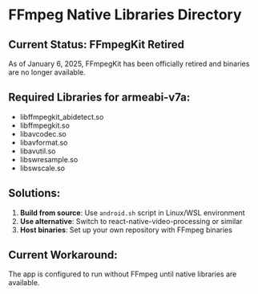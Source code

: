 # FFmpeg Native Libraries Directory

## Current Status: FFmpegKit Retired
As of January 6, 2025, FFmpegKit has been officially retired and binaries are no longer available.

## Required Libraries for armeabi-v7a:
- libffmpegkit_abidetect.so
- libffmpegkit.so
- libavcodec.so
- libavformat.so
- libavutil.so
- libswresample.so
- libswscale.so

## Solutions:
1. **Build from source**: Use `android.sh` script in Linux/WSL environment
2. **Use alternative**: Switch to react-native-video-processing or similar
3. **Host binaries**: Set up your own repository with FFmpeg binaries

## Current Workaround:
The app is configured to run without FFmpeg until native libraries are available.

